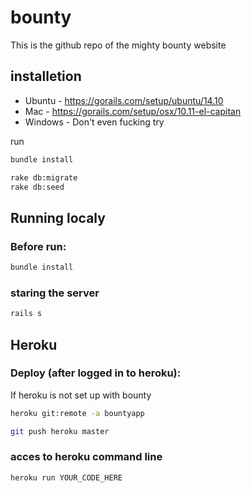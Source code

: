 # bounty

This is the github repo of the mighty bounty website

## installetion

* Ubuntu - https://gorails.com/setup/ubuntu/14.10
* Mac - https://gorails.com/setup/osx/10.11-el-capitan
* Windows - Don't even fucking try

run
```sh
bundle install
```
```sh
rake db:migrate
rake db:seed
```

## Running localy
### Before run:
```sh
bundle install
```
### staring the server
```sh
rails s
```

## Heroku

### Deploy (after logged in to heroku):

If heroku is not set up with bounty
```sh
heroku git:remote -a bountyapp
```

```sh
git push heroku master
```
### acces to heroku command line

```sh
heroku run YOUR_CODE_HERE
```
